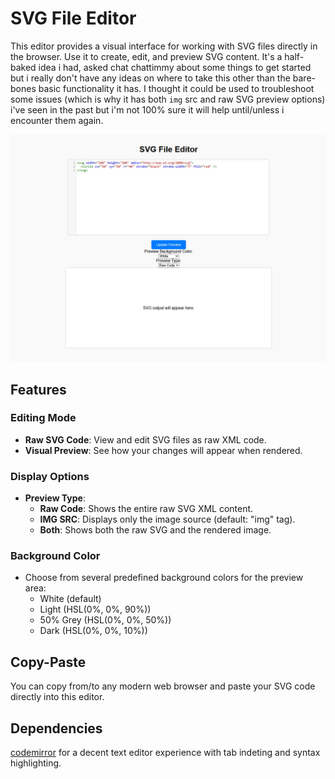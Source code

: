 # SVG File Editor

This editor provides a visual interface for working with SVG files directly in the browser. Use it to create, edit, and preview SVG content.  It's a half-baked idea i had, asked chat chattimmy about some things to get started but i really don't have any ideas on where to take this other than the bare-bones basic functionality it has.  I thought it could be used to troubleshoot some issues (which is why it has both `img` src and raw SVG preview options) i've seen in the past but i'm not 100% sure it will help until/unless i encounter them again.

![screenshot](screenshot.jpg)

## Features

### Editing Mode
- **Raw SVG Code**: View and edit SVG files as raw XML code.
- **Visual Preview**: See how your changes will appear when rendered.

### Display Options
- **Preview Type**:
  - **Raw Code**: Shows the entire raw SVG XML content.
  - **IMG SRC**: Displays only the image source (default: "img" tag).
  - **Both**: Shows both the raw SVG and the rendered image.

### Background Color
- Choose from several predefined background colors for the preview area:
  - White (default)
  - Light (HSL(0%, 0%, 90%))
  - 50% Grey (HSL(0%, 0%, 50%))
  - Dark (HSL(0%, 0%, 10%))

## Copy-Paste

You can copy from/to any modern web browser and paste your SVG code directly into this editor.


## Dependencies

[codemirror](https://codemirror.net/) for a decent text editor experience with tab indeting and syntax highlighting.